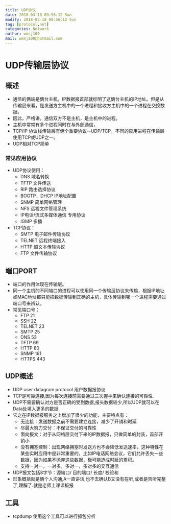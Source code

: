 ```yaml
---
title: UDP协议
date: 2018-03-18 09:56:12 Sun
modify: 2018-03-18 09:56:12 Sun
tag: [protocol,net]
categories: Network
author: wmsj100
mail: wmsj100@hotmail.com
---
```


# UDP传输层协议

## 概述

- 通信的俩端是俩台主机，IP数据报首部就标明了这俩台主机的IP地址。但是从传输层来看，是发送方主机中的一个进程和接收方主机中的一个进程在交换数据。
- 因此，严格讲，通信双方不是主机，是主机中的进程。
- 主机中常常有多个进程同时在与外部通信，
- TCP/IP 协议栈传输层有俩个重要协议--UDP/TCP，不同的应用进程在传输层使用TCP或UDP之一。
- UDP相对TCP简单

### 常见应用协议

- UDP协议使用：
	- DNS 域名转换
	- TFTP 文件传送
	- RIP 路由选择协议
	- BOOTP，DHCP IP地址配置
	- SNMP 简单网络管理
	- NFS 远程文件管理系统
	- IP电话/流式多媒体通信 专用协议
	- IGMP 多播 
- TCP协议：
	- SMTP 电子邮件传输协议
	- TELNET 远程终端接入
	- HTTP 超文本传输协议
	- FTP 文件传输协议

## 端口PORT

- 端口的作用体现在传输层。
- 同一个主机的不同端口的进程可以使用同一个传输层协议来传输，根据IP地址或MAC地址都只能把数据传输到正确的主机，具体传输到哪一个进程需要通过端口号来辨认。
- 常见端口号：
	- FTP 21
	- SSH 22
	- TELNET 23
	- SMTP 25
	- DNS 53
	- TFTP 69
	- HTTP 80
	- SNMP 161
	- HTTPS 443

## UDP概述

- UDP user datagram protocol 用户数据报协议
- TCP是可靠连接,因为每次连接前需要通过三次握手来确认连接的可靠性.
- UDP不需要确认对方是否正确的受到数据,报头数据较少,所以UDP就可以在Data处填入更多的数据.
- 它之在IP数据报服务之上增加了很少的功能，主要特点有：
	- 无连接：发送数据之前不需要建立连接，减少了开销和时延
	- 尽最大努力交付：不保证交付的可靠性
	- 面向报文：对于从网络层交付下来的IP数据报，只做简单的封装，首部开销小
	- 没有拥塞控制：出现网络拥塞时发送方也不会降低发送速率，这种特性在某些实时应用中是非常重要的，比如IP电话网络会议，它们允许丢失一些数据，因为如果不抛弃这些数据，极可能造成时延的累积。
	- 支持一对一，一对多，多对一，多对多的交互通信
- UDP报文包括8字节：源端口/ 目的端口/ 长度/ 校验和
- 形象概括就是俩个人沟通,A一直讲话,也不去确认B又没有在听,或者是否听完整了,理解了.就是老师上课读板报

## 工具

- tcpdump 使用这个工具可以进行抓包分析
